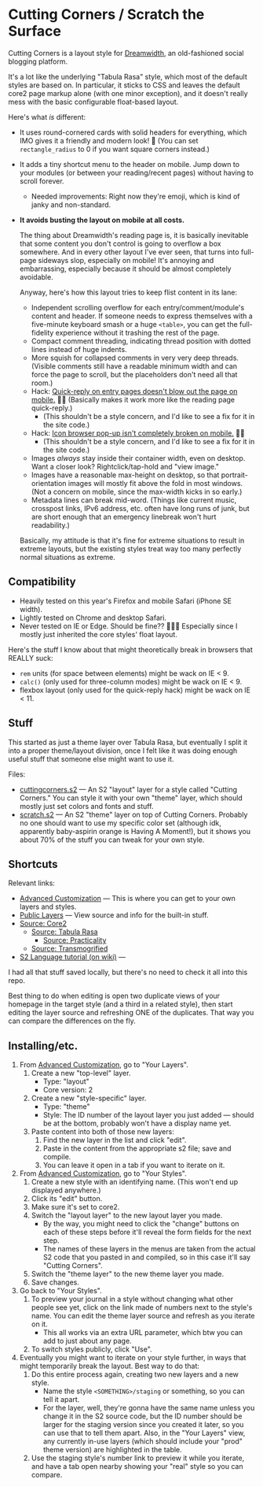 # Cutting Corners / Scratch the Surface

Cutting Corners is a layout style for [Dreamwidth](https://dreamwidth.org), an old-fashioned social blogging platform.

It's a lot like the underlying "Tabula Rasa" style, which most of the default styles are based on. In particular, it sticks to CSS and leaves the default core2 page markup alone (with one minor exception), and it doesn't really mess with the basic configurable float-based layout.

Here's what _is_ different:

- It uses round-cornered cards with solid headers for everything, which IMO gives it a friendly and modern look! 🌻 (You can set `rectangle_radius` to 0 if you want square corners instead.)
- It adds a tiny shortcut menu to the header on mobile. Jump down to your modules (or between your reading/recent pages) without having to scroll forever.
    - Needed improvements: Right now they're emoji, which is kind of janky and non-standard.
- **It avoids busting the layout on mobile at all costs.**

    The thing about Dreamwidth's reading page is, it is basically inevitable that some content you don't control is going to overflow a box somewhere. And in every other layout I've ever seen, that turns into full-page sideways slop, especially on mobile! It's annoying and embarrassing, especially because it should be almost completely avoidable.

    Anyway, here's how this layout tries to keep flist content in its lane:

    - Independent scrolling overflow for each entry/comment/module's content and header. If someone needs to express themselves with a five-minute keyboard smash or a huge `<table>`, you can get the full-fidelity experience without it trashing the rest of the page.
    - Compact comment threading, indicating thread position with dotted lines instead of huge indents.
    - More squish for collapsed comments in very very deep threads. (Visible comments still have a readable minimum width and can force the page to scroll, but the placeholders don't need all that room.)
    - Hack: [Quick-reply on entry pages doesn't blow out the page on mobile.](./cuttingcorners.s2#L1321-L1369) 🙌🏼 (Basically makes it work more like the reading page quick-reply.)
        - (This shouldn't be a style concern, and I'd like to see a fix for it in the site code.)
    - Hack: [Icon browser pop-up isn't completely broken on mobile.](./cuttingcorners.s2#L1370-L1432) 🙌🏼
        - (This shouldn't be a style concern, and I'd like to see a fix for it in the site code.)
    - Images _always_ stay inside their container width, even on desktop. Want a closer look? Rightclick/tap-hold and "view image."
    - Images have a reasonable max-height on desktop, so that portrait-orientation images will mostly fit above the fold in most windows. (Not a concern on mobile, since the max-width kicks in so early.)
    - Metadata lines can break mid-word. (Things like current music, crosspost links, IPv6 address, etc. often have long runs of junk, but are short enough that an emergency linebreak won't hurt readability.)

    Basically, my attitude is that it's fine for extreme situations to result in extreme layouts, but the existing styles treat way too many perfectly normal situations as extreme.

## Compatibility

- Heavily tested on this year's Firefox and mobile Safari (iPhone SE width).
- Lightly tested on Chrome and desktop Safari.
- Never tested on IE or Edge. Should be fine?? 🤷🏽‍♀️ Especially since I mostly just inherited the core styles' float layout.

Here's the stuff I know about that might theoretically break in browsers that REALLY suck:

- `rem` units (for space between elements) might be wack on IE < 9.
- `calc()` (only used for three-column modes) might be wack on IE < 9.
- flexbox layout (only used for the quick-reply hack) might be wack on IE < 11.

## Stuff

This started as just a theme layer over Tabula Rasa, but eventually I split it into a proper theme/layout division, once I felt like it was doing enough useful stuff that someone else might want to use it.

Files:

- [cuttingcorners.s2](./cuttingcorners.s2) — An S2 "layout" layer for a style called "Cutting Corners." You can style it with your own "theme" layer, which should mostly just set colors and fonts and stuff.
- [scratch.s2](./scratch.s2) — An S2 "theme" layer on top of Cutting Corners. Probably no one should want to use my specific color set (although idk, apparently baby-aspirin orange is Having A Moment!), but it shows you about 70% of the stuff you can tweak for your own style.

## Shortcuts

Relevant links:

- [Advanced Customization](https://www.dreamwidth.org/customize/advanced/) — This is where you can get to your own layers and styles.
- [Public Layers](https://www.dreamwidth.org/customize/advanced/layerbrowse) — View source and info for the built-in stuff.
- [Source: Core2](https://www.dreamwidth.org/customize/advanced/layersource?id=550&fmt=html)
    - [Source: Tabula Rasa](https://www.dreamwidth.org/customize/advanced/layersource?id=551&fmt=html)
        - [Source: Practicality](https://www.dreamwidth.org/customize/advanced/layersource?id=165554&fmt=html)
    - [Source: Transmogrified](https://www.dreamwidth.org/customize/advanced/layersource?id=5927&fmt=html)
- [S2 Language tutorial (on wiki)](http://wiki.dwscoalition.org/wiki/index.php/S2_Guide:_Language_Tutorial) —

I had all that stuff saved locally, but there's no need to check it all into this repo.

Best thing to do when editing is open two duplicate views of your homepage in the target style (and a third in a related style), then start editing the layer source and refreshing ONE of the duplicates. That way you can compare the differences on the fly.

## Installing/etc.

1. From [Advanced Customization](https://www.dreamwidth.org/customize/advanced/), go to "Your Layers".
    1. Create a new "top-level" layer.
        - Type: "layout"
        - Core version: 2
    1. Create a new "style-specific" layer.
        - Type: "theme"
        - Style: The ID number of the layout layer you just added — should be at the bottom, probably won't have a display name yet.
    1. Paste content into both of those new layers:
        1. Find the new layer in the list and click "edit".
        1. Paste in the content from the appropriate s2 file; save and compile.
        1. You can leave it open in a tab if you want to iterate on it.
1. From [Advanced Customization](https://www.dreamwidth.org/customize/advanced/), go to "Your Styles".
    1. Create a new style with an identifying name. (This won't end up displayed anywhere.)
    1. Click its "edit" button.
    1. Make sure it's set to core2.
    1. Switch the "layout layer" to the new layout layer you made.
        * By the way, you might need to click the "change" buttons on each of these steps before it'll reveal the form fields for the next step.
        * The names of these layers in the menus are taken from the actual S2 code that you pasted in and compiled, so in this case it'll say "Cutting Corners".
    1. Switch the "theme layer" to the new theme layer you made.
    1. Save changes.
1. Go back to "Your Styles".
    1. To preview your journal in a style without changing what other people see yet, click on the link made of numbers next to the style's name. You can edit the theme layer source and refresh as you iterate on it.
        * This all works via an extra URL parameter, which btw you can add to just about any page.
    1. To switch styles publicly, click "Use".
1. Eventually you might want to iterate on your style further, in ways that might temporarily break the layout. Best way to do that:
    1. Do this entire process again, creating two new layers and a new style.
        * Name the style `<SOMETHING>/staging` or something, so you can tell it apart.
        * For the layer, well, they're gonna have the same name unless you change it in the S2 source code, but the ID number should be larger for the staging version since you created it later, so you can use that to tell them apart. Also, in the "Your Layers" view, any currently in-use layers (which should include your "prod" theme version) are highlighted in the table.
    1. Use the staging style's number link to preview it while you iterate, and have a tab open nearby showing your "real" style so you can compare.

